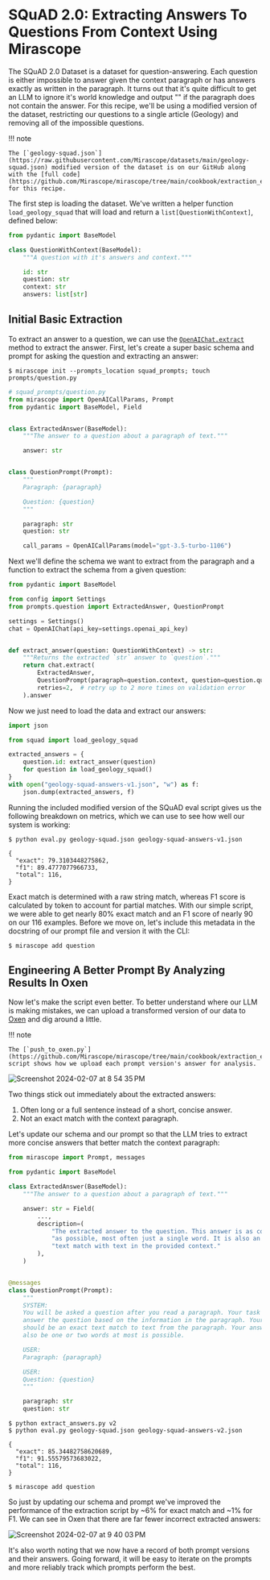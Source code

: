 # SQuAD 2.0: Extracting Answers To Questions From Context Using Mirascope

The SQuAD 2.0 Dataset is a dataset for question-answering. Each question is either impossible to answer given the context paragraph or has answers exactly as written in the paragraph. It turns out that it's quite difficult to get an LLM to ignore it's world knowledge and output "<No Answer>" if the paragraph does not contain the answer. For this recipe, we'll be using a modified version of the dataset, restricting our questions to a single article (Geology) and removing all of the impossible questions.

!!! note

    The [`geology-squad.json`](https://raw.githubusercontent.com/Mirascope/datasets/main/geology-squad.json) modified version of the dataset is on our GitHub along with the [full code](https://github.com/Mirascope/mirascope/tree/main/cookbook/extraction_examples/squad_extraction) for this recipe.

The first step is loading the dataset. We've written a helper function `load_geology_squad` that will load and return a `list[QuestionWithContext]`, defined below:

```python
from pydantic import BaseModel

class QuestionWithContext(BaseModel):
    """A question with it's answers and context."""

    id: str
    question: str
    context: str
    answers: list[str]
```

## Initial Basic Extraction

To extract an answer to a question, we can use the [`OpenAIChat.extract`](../api/prompts/openai/models/openai_chat.md/#mirascope.prompts.openai.models.OpenAIChat.extract) method to extract the answer. First, let's create a super basic schema and prompt for asking the question and extracting an answer:

```shell
$ mirascope init --prompts_location squad_prompts; touch prompts/question.py
```

```python
# squad_prompts/question.py
from mirascope import OpenAICallParams, Prompt
from pydantic import BaseModel, Field


class ExtractedAnswer(BaseModel):
    """The answer to a question about a paragraph of text."""

    answer: str


class QuestionPrompt(Prompt):
    """
    Paragraph: {paragraph}

    Question: {question}
    """

    paragraph: str
    question: str

    call_params = OpenAICallParams(model="gpt-3.5-turbo-1106")
```

Next we'll define the schema we want to extract from the paragraph and a function to extract the schema from a given question:

```python
from pydantic import BaseModel

from config import Settings
from prompts.question import ExtractedAnswer, QuestionPrompt

settings = Settings()
chat = OpenAIChat(api_key=settings.openai_api_key)


def extract_answer(question: QuestionWithContext) -> str:
    """Returns the extracted `str` answer to `question`."""
    return chat.extract(
        ExtractedAnswer,
        QuestionPrompt(paragraph=question.context, question=question.question),
        retries=2,  # retry up to 2 more times on validation error
    ).answer
```

Now we just need to load the data and extract our answers:

```python
import json

from squad import load_geology_squad

extracted_answers = {
    question.id: extract_answer(question)
    for question in load_geology_squad()
}
with open("geology-squad-answers-v1.json", "w") as f:
    json.dump(extracted_answers, f)
```

Running the included modified version of the SQuAD eval script gives us the following breakdown on metrics, which we can use to see how well our system is working:

```shell
$ python eval.py geology-squad.json geology-squad-answers-v1.json
```

```
{
  "exact": 79.3103448275862,
  "f1": 89.4777077966733,
  "total": 116,
}
```

Exact match is determined with a raw string match, whereas F1 score is calculated by token to account for partial matches. With our simple script, we were able to get nearly 80% exact match and an F1 score of nearly 90 on our 116 examples. Before we move on, let's include this metadata in the docstring of our prompt file and version it with the CLI:

```shell
$ mirascope add question
```

## Engineering A Better Prompt By Analyzing Results In Oxen

Now let's make the script even better. To better understand where our LLM is making mistakes, we can upload a transformed version of our data to [Oxen](https://oxen.ai) and dig around a little.

!!! note

    The [`push_to_oxen.py`](https://github.com/Mirascope/mirascope/tree/main/cookbook/extraction_examples/squad_extraction/push_to_oxen.py) script shows how we upload each prompt version's answer for analysis.

![Screenshot 2024-02-07 at 8 54 35 PM](https://github.com/Mirascope/mirascope/assets/99370834/27ef286c-25db-4647-b42b-20413ebb4bb6)

Two things stick out immediately about the extracted answers:

1. Often long or a full sentence instead of a short, concise answer.
2. Not an exact match with the context paragraph.

Let's update our schema and our prompt so that the LLM tries to extract more concise answers that better match the context paragraph:

```python
from mirascope import Prompt, messages

from pydantic import BaseModel

class ExtractedAnswer(BaseModel):
    """The answer to a question about a paragraph of text."""

    answer: str = Field(
        ...,
        description=(
            "The extracted answer to the question. This answer is as concise "
            "as possible, most often just a single word. It is also an exact "
            "text match with text in the provided context."
        ),
    )


@messages
class QuestionPrompt(Prompt):
    """
    SYSTEM:
    You will be asked a question after you read a paragraph. Your task is to
    answer the question based on the information in the paragraph. Your answer
    should be an exact text match to text from the paragraph. Your answer should
    also be one or two words at most is possible.

    USER:
    Paragraph: {paragraph}

    USER:
    Question: {question}
    """

    paragraph: str
    question: str
```

```shell
$ python extract_answers.py v2
$ python eval.py geology-squad.json geology-squad-answers-v2.json
```

```
{
  "exact": 85.34482758620689,
  "f1": 91.55579573683022,
  "total": 116,
}
```

```shell
$ mirascope add question
```

So just by updating our schema and prompt we've improved the performance of the extraction script by ~6% for exact match and ~1% for F1. We can see in Oxen that there are far fewer incorrect extracted answers:

![Screenshot 2024-02-07 at 9 40 03 PM](https://github.com/Mirascope/mirascope/assets/99370834/a1075054-fea0-413a-a0b0-5f28c518356d)

It's also worth noting that we now have a record of both prompt versions and their answers. Going forward, it will be easy to iterate on the prompts and more reliably track which prompts perform the best.

